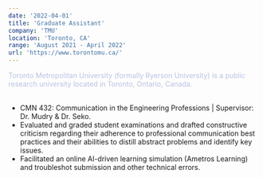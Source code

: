 ```yaml
---
date: '2022-04-01'
title: 'Graduate Assistant'
company: 'TMU'
location: 'Toronto, CA'
range: 'August 2021 - April 2022'
url: 'https://www.torontomu.ca/'
---
```


<span style="color: #b8c2e2;">Toronto Metropolitan University (formally Ryerson University) is a public research university located in Toronto, Ontario, Canada.</span><br/><br/>

- CMN 432: Communication in the Engineering Professions | Supervisor: Dr. Mudry & Dr. Seko.
- Evaluated and graded student examinations and drafted constructive criticism regarding their adherence to professional communication best practices and their abilities to distill abstract problems and identify key issues.
- Facilitated an online AI-driven learning simulation (Ametros Learning) and troubleshot submission and other technical errors.
